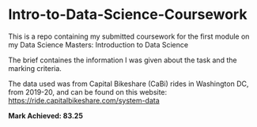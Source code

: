 # Intro-to-Data-Science-Coursework

This is a repo containing my submitted coursework for the first module on my Data Science Masters: Introduction to Data Science

The brief containes the information I was given about the task and the marking criteria.

The data used was from Capital Bikeshare (CaBi) rides in Washington DC, from 2019-20, and can be found on this website: https://ride.capitalbikeshare.com/system-data

**Mark Achieved: 83.25**
